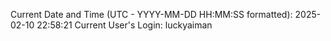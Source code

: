Current Date and Time (UTC - YYYY-MM-DD HH:MM:SS formatted): 2025-02-10 22:58:21
Current User's Login: luckyaiman
